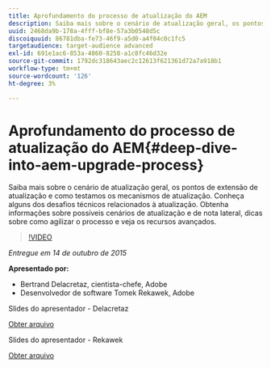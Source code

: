 ```yaml
---
title: Aprofundamento do processo de atualização do AEM
description: Saiba mais sobre o cenário de atualização geral, os pontos de extensão de atualização e como testamos os mecanismos de atualização. Conheça alguns dos desafios técnicos relacionados à atualização. Obtenha informações sobre possíveis cenários de atualização e de nota lateral, dicas sobre como agilizar o processo e veja os recursos avançados.
uuid: 2468da9b-178a-4fff-bf8e-57a3b0548d5c
discoiquuid: 86781dba-fe73-46f9-a5d0-a4f04c0c1fc5
targetaudience: target-audience advanced
exl-id: 691e1ac6-853a-4860-8258-a1c8fc46d32e
source-git-commit: 1792dc318643aec2c12613f621361d72a7a918b1
workflow-type: tm+mt
source-wordcount: '126'
ht-degree: 3%

---
```


# Aprofundamento do processo de atualização do AEM{#deep-dive-into-aem-upgrade-process}

Saiba mais sobre o cenário de atualização geral, os pontos de extensão de atualização e como testamos os mecanismos de atualização. Conheça alguns dos desafios técnicos relacionados à atualização. Obtenha informações sobre possíveis cenários de atualização e de nota lateral, dicas sobre como agilizar o processo e veja os recursos avançados.

>[!VIDEO](https://video.tv.adobe.com/v/19376/?quality=9)

*Entregue em 14 de outubro de 2015*

**Apresentado por:**

* Bertrand Delacretaz, cientista-chefe, Adobe
* Desenvolvedor de software Tomek Rekawek, Adobe

Slides do apresentador - Delacretaz

[Obter arquivo](assets/aemgems-upgrades-2015-bdelacretaz.pdf)

Slides do apresentador - Rekawek

[Obter arquivo](assets/aemgems-upgrades-2015-trekaewk.pdf)
<!--
[Get back to the Overview](https://helpx.adobe.com/experience-manager/kt/eseminars/gems/aem-index.html)
-->
